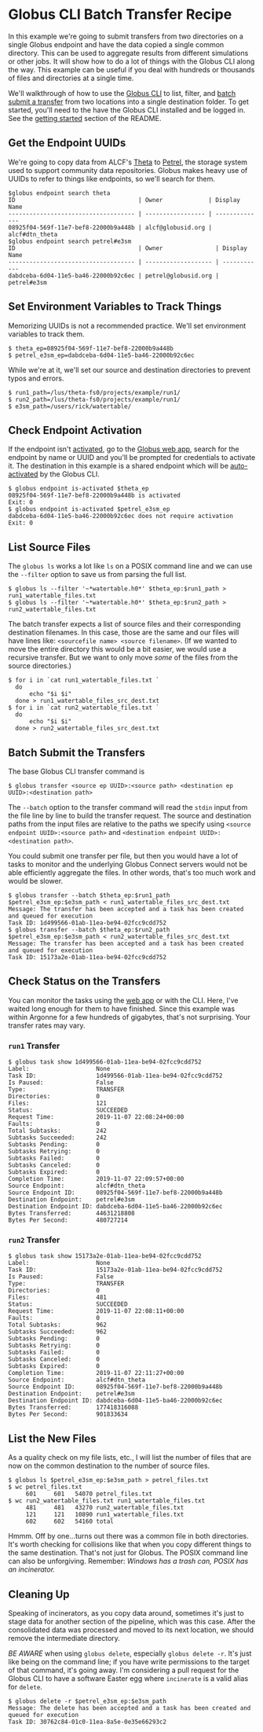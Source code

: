 # Globus CLI Batch Transfer Recipe

In this example we're going to submit transfers from two directories on a single Globus endpoint and have the data copied a single common directory. This can be used to aggregate results from different simulations or other jobs. It will show how to do a lot of things with the Globus CLI along the way. This example can be useful if you deal with hundreds or thousands of files and directories at a single time.

We'll walkthrough of how to use the [Globus CLI](https://docs.globus.org/cli/) to list, filter, and [batch submit a transfer](https://docs.globus.org/cli/) from two locations into a single destination folder. To get started, you'll need to the have the Globus CLI installed and be logged in. See the [getting started](README.md#getting-started) section of the README.

## Get the Endpoint UUIDs

We're going to copy data from ALCF's [Theta](https://www.alcf.anl.gov/theta) to [Petrel](http://petrel.alcf.anl.gov/), the storage system used to support community data repositories. Globus makes heavy use of UUIDs to refer to things like endpoints, so we'll search for them.

```
$globus endpoint search theta
ID                                   | Owner             | Display Name  
------------------------------------ | ----------------- | --------------
08925f04-569f-11e7-bef8-22000b9a448b | alcf@globusid.org | alcf#dtn_theta
$globus endpoint search petrel#e3sm
ID                                   | Owner               | Display Name
------------------------------------ | ------------------- | ------------
dabdceba-6d04-11e5-ba46-22000b92c6ec | petrel@globusid.org | petrel#e3sm 
```

##  Set Environment Variables to Track Things

Memorizing UUIDs is not a recommended practice. We'll set environment variables to track them.

```
$ theta_ep=08925f04-569f-11e7-bef8-22000b9a448b
$ petrel_e3sm_ep=dabdceba-6d04-11e5-ba46-22000b92c6ec
```

While we're at it, we'll set our source and destination directories to prevent typos and errors.

```
$ run1_path=/lus/theta-fs0/projects/example/run1/
$ run2_path=/lus/theta-fs0/projects/example/run1/
$ e3sm_path=/users/rick/watertable/
```

## Check Endpoint Activation

If the endpoint isn't [activated](https://docs.globus.org/api/transfer/endpoint_activation/#web_activation), go to the [Globus web app](https://app.globus.org/), search for the endpoint by name or UUID and you'll be prompted for credentials to activate it. The destination in this example is a shared endpoint which will be [auto-activated](https://docs.globus.org/api/transfer/endpoint_activation/#auto_activation) by the Globus CLI.

```
$ globus endpoint is-activated $theta_ep 
08925f04-569f-11e7-bef8-22000b9a448b is activated
Exit: 0
$ globus endpoint is-activated $petrel_e3sm_ep 
dabdceba-6d04-11e5-ba46-22000b92c6ec does not require activation
Exit: 0
```

## List Source Files

The `globus ls` works a lot like `ls` on a POSIX command line and we can use the `--filter` option to save us from parsing the full list.

```
$ globus ls --filter '~*watertable.h0*' $theta_ep:$run1_path > run1_watertable_files.txt 
$ globus ls --filter '~*watertable.h0*' $theta_ep:$run2_path > run2_watertable_files.txt
```

The batch transfer expects a list of source files and their corresponding destination filenames. In this case, those are the same and our files will have lines like:
`<sourcefile name> <source filename>`. (If we wanted to move the entire directory this would be a bit easier, we would use a recursive transfer. But we want to only move _some_ of the files from the source directories.)

```
$ for i in `cat run1_watertable_files.txt `
  do
      echo "$i $i"
  done > run1_watertable_files_src_dest.txt
$ for i in `cat run2_watertable_files.txt `
  do
      echo "$i $i"
  done > run2_watertable_files_src_dest.txt
```

## Batch Submit the Transfers

The base Globus CLI transfer command is

```
$ globus transfer <source ep UUID>:<source path> <destination ep UUID>:<destination path>
```

The `--batch` option to the transfer command will read the `stdin` input from the file line by line to build the transfer request. The source and destination paths from the input files are relative to the paths we specify using `<source endpoint UUID>:<source path>` and `<destination endpoint UUID>:<destination path>`.

You could submit one transfer per file, but then you would have a lot of tasks to monitor and the underlying Globus Connect servers would not be able efficiently aggregate the files. In other words, that's too much work and would be slower.

```
$ globus transfer --batch $theta_ep:$run1_path $petrel_e3sm_ep:$e3sm_path < run1_watertable_files_src_dest.txt 
Message: The transfer has been accepted and a task has been created and queued for execution
Task ID: 1d499566-01ab-11ea-be94-02fcc9cdd752
$ globus transfer --batch $theta_ep:$run2_path $petrel_e3sm_ep:$e3sm_path < run2_watertable_files_src_dest.txt 
Message: The transfer has been accepted and a task has been created and queued for execution
Task ID: 15173a2e-01ab-11ea-be94-02fcc9cdd752
```

## Check Status on the Transfers

You can monitor the tasks using the [web app](https://app.globus.org/activity) or with the CLI. Here, I've waited long enough for them to have finished. Since this example was within Argonne for a few hundreds of gigabytes, that's not surprising. Your transfer rates may vary.

### `run1` Transfer

```
$ globus task show 1d499566-01ab-11ea-be94-02fcc9cdd752
Label:                   None
Task ID:                 1d499566-01ab-11ea-be94-02fcc9cdd752
Is Paused:               False
Type:                    TRANSFER
Directories:             0
Files:                   121
Status:                  SUCCEEDED
Request Time:            2019-11-07 22:08:24+00:00
Faults:                  0
Total Subtasks:          242
Subtasks Succeeded:      242
Subtasks Pending:        0
Subtasks Retrying:       0
Subtasks Failed:         0
Subtasks Canceled:       0
Subtasks Expired:        0
Completion Time:         2019-11-07 22:09:57+00:00
Source Endpoint:         alcf#dtn_theta
Source Endpoint ID:      08925f04-569f-11e7-bef8-22000b9a448b
Destination Endpoint:    petrel#e3sm
Destination Endpoint ID: dabdceba-6d04-11e5-ba46-22000b92c6ec
Bytes Transferred:       44631218808
Bytes Per Second:        480727214
```

### `run2` Transfer

```
$ globus task show 15173a2e-01ab-11ea-be94-02fcc9cdd752
Label:                   None
Task ID:                 15173a2e-01ab-11ea-be94-02fcc9cdd752
Is Paused:               False
Type:                    TRANSFER
Directories:             0
Files:                   481
Status:                  SUCCEEDED
Request Time:            2019-11-07 22:08:11+00:00
Faults:                  0
Total Subtasks:          962
Subtasks Succeeded:      962
Subtasks Pending:        0
Subtasks Retrying:       0
Subtasks Failed:         0
Subtasks Canceled:       0
Subtasks Expired:        0
Completion Time:         2019-11-07 22:11:27+00:00
Source Endpoint:         alcf#dtn_theta
Source Endpoint ID:      08925f04-569f-11e7-bef8-22000b9a448b
Destination Endpoint:    petrel#e3sm
Destination Endpoint ID: dabdceba-6d04-11e5-ba46-22000b92c6ec
Bytes Transferred:       177418316088
Bytes Per Second:        901833634
```

## List the New Files

As a quality check on my file lists, etc., I will list the number of files that are now on the common destination to the number of source files.

```
$ globus ls $petrel_e3sm_ep:$e3sm_path > petrel_files.txt
$ wc petrel_files.txt 
     601     601   54070 petrel_files.txt
$ wc run2_watertable_files.txt run1_watertable_files.txt 
     481     481   43270 run2_watertable_files.txt
     121     121   10890 run1_watertable_files.txt
     602     602   54160 total
```

Hmmm. Off by one...turns out there was a common file in both directories. It's worth checking for collisions like that when you copy different things to the same destination. That's not just for Globus. The POSIX command line can also be unforgiving. Remember: _Windows has a trash can, POSIX has an incinerator._

## Cleaning Up

Speaking of incinerators, as you copy data around, sometimes it's just to stage data for another section of the pipeline, which was this case. After the consolidated data was processed and moved to its next location, we should remove the intermediate directory.

*BE AWARE* when using `globus delete`, especially `globus delete -r`. It's just like being on the command line; if you have write permissions to the target of that command, it's going away. I'm considering a pull request for the Globus CLI to have a software Easter egg where `incinerate` is a valid alias for `delete`.

```
$ globus delete -r $petrel_e3sm_ep:$e3sm_path 
Message: The delete has been accepted and a task has been created and queued for execution
Task ID: 30762c84-01c0-11ea-8a5e-0e35e66293c2
```
